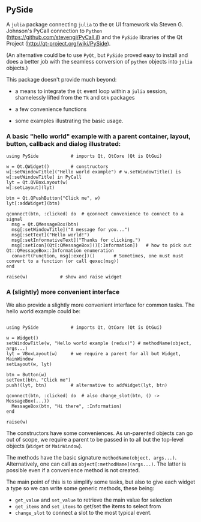 ## PySide 


A `julia` package connecting `julia` to the `Qt` UI framework via
Steven G. Johnson's PyCall connection to `Python`
(https://github.com/stevengj/PyCall.jl) and the `PySide` libraries of
the Qt Project (http://qt-project.org/wiki/PySide).

(An alternative could be to use `PyQt`, but `PySide` proved easy to
install and does a better job with the seamless conversion of `python`
objects into `julia` objects.)


This package doesn't provide much beyond:

* a means to integrate the `Qt` event loop within a `julia` session, shamelessly lifted from the `Tk` and `Gtk` packages

* a few convenience functions

* some examples illustrating the basic usage.


### A basic "hello world" example with a parent container, layout, button, callback and dialog illustrated:

```
using PySide			# imports Qt, QtCore (Qt is QtGui)

w = Qt.QWidget()		# constructors
w[:setWindowTitle]("Hello world example") # w.setWindowTitle() is w[:setWindowTitle] in PyCall
lyt = Qt.QVBoxLayout(w)
w[:setLayout](lyt)

btn = Qt.QPushButton("Click me", w)
lyt[:addWidget](btn)

qconnect(btn, :clicked) do	# qconnect convenience to connect to a signal
  msg = Qt.QMessageBox(btn)
  msg[:setWindowTitle]("A message for you...")
  msg[:setText]("Hello world!")
  msg[:setInformativeText]("Thanks for clicking.")
  msg[:setIcon](Qt[:QMessageBox]()[:Information])   # how to pick out Qt::QMessageBox::Information enumeration
  convert(Function, msg[:exec])()       # Sometimes, one must must convert to a function (or call qexec(msg))
end

raise(w)			# show and raise widget
```


### A (slightly) more convenient interface

We also provide a slightly more convenient interface for common tasks. The hello world example could be:

```

using PySide			# imports Qt, QtCore (Qt is QtGui)

w = Widget()
setWindowTitle(w, "Hello world example (redux)") # methodName(object, args...)
lyt = VBoxLayout(w)		# we require a parent for all but Widget, MainWindow
setLayout(w, lyt)

btn = Button(w)
setText(btn, "Click me")
push!(lyt, btn)			# alternative to addWidget(lyt, btn)

qconnect(btn, :clicked) do	# also change_slot(btn, () -> MessageBox(...))
  MessageBox(btn, "Hi there", :Information)
end

raise(w)
```	

The constructors have some conveniences. As un-parented objects can go
out of scope, we require a parent to be passed in to all but the
top-level objects (`Widget` or `MainWindow`).

The methods have the basic signature `methodName(object,
args...)`. Alternatively, one can call as
`object[:methodName](args...)`. The latter is possible even if a
convenience method is not created.


The main point of this is to simplify some tasks, but also to give each widget a type so we can write some generic methods, these being:

* `get_value` and `set_value` to retrieve the main value for selection
* `get_items` and `set_items` to get/set the items to select from
* `change_slot` to connect a slot to the most typical event.
